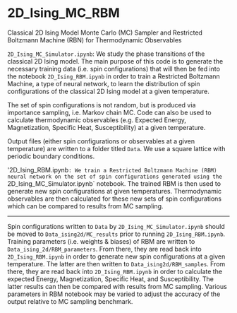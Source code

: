 # 2D_Ising_MC_RBM
Classical 2D Ising Model Monte Carlo (MC) Sampler and Restricted Boltzmann Machine (RBN) for Thermodynamic Observables

`2D_Ising_MC_Simulator.ipynb`:
We study the phase transitions of the classical 2D Ising model. The main purpose of this code is to generate the necessary training data (i.e. spin configurations) that will then be fed into the notebook `2D_Ising_RBM.ipynb` in order to train a Restricted Boltzmann Machine, a type of neural network, to learn the distribution of spin configurations of the classical 2D Ising model at a given temperature.

The set of spin configurations is not random, but is produced via importance sampling, i.e. Markov chain MC. Code can also be used to calculate thermodynamic observables (e.g. Expected Energy, Magnetization, Specific Heat, Susceptibility) at a given temperature.

Output files (either spin configurations or observables at a given temperature) are written to a  folder titled `Data`. We use a square lattice with periodic boundary conditions.

'2D_Ising_RBM.ipynb`:
We train a Restricted Boltzmann Machine (RBM) neural network on the set of spin configurations generated using the `2D_Ising_MC_Simulator.ipynb` notebook. The trained RBM is then used to generate new spin configurations at given temperatures. Thermodynamic observables are then calculated for these new sets of spin configurations which can be compared to results from MC sampling.

-----------------------------------------------------------
Spin configurations written to `Data` by `2D_Ising_MC_Simulator.ipynb` should be moved to `Data_ising2d/MC_results` prior to running `2D_Ising_RBM.ipynb`. Training parameters (i.e. weights & biases) of RBM are written to `Data_ising_2d/RBM_parameters`. From there, they are read back into `2D_Ising_RBM.ipynb` in order to generate new spin configurations at a given temperature. The latter are then written to `Data_ising2d/RBM_samples`. From there, they are read back into `2D_Ising_RBM.ipynb` in order to calculate the expected Energy, Magnetization, Specific Heat, and Susceptibility. The latter results can then be compared with results from MC sampling. Various parameters in RBM notebook may be varied to adjust the accuracy of the output relative to MC sampling benchmark.
